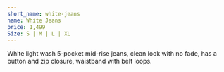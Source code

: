 ```yaml
---
short_name: white-jeans
name: White Jeans
price: 1,499
Size: S | M | L | XL
---
```


White light wash 5-pocket mid-rise jeans, clean look with no fade, has a button and zip closure, waistband with belt loops.
